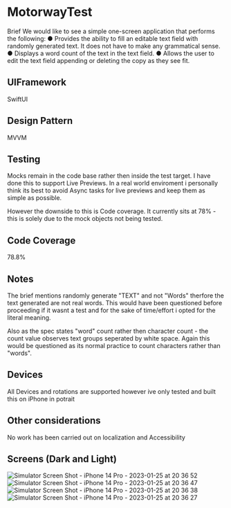 # MotorwayTest
Brief
We would like to see a simple one-screen application that performs the following:
● Provides the ability to fill an editable text field with randomly generated text. It does
not have to make any grammatical sense.
● Displays a word count of the text in the text field.
● Allows the user to edit the text field appending or deleting the copy as they see fit.

## UIFramework
SwiftUI

## Design Pattern
MVVM

## Testing
Mocks remain in the code base rather then inside the test target. I have done this to support Live Previews. In a real world enviroment i personally think its best to avoid Async tasks for live previews and keep them as simple as possible.

However the downside to this is Code coverage. It currently sits at 78% - this is solely due to the mock objects not being tested.
## Code Coverage
78.8%

## Notes
The brief mentions randomly generate "TEXT" and not "Words" therfore the text generated are not real words. This would have been questioned before proceeding if it wasnt a test and for the sake of time/effort i opted for the literal meaning.

Also as the spec states "word" count rather then character count - the count value observes text groups seperated by white space. Again this would be questioned as its normal practice to count characters rather than "words".

## Devices
All Devices and rotations are supported however ive only tested and built this on iPhone in potrait

## Other considerations
No work has been carried out on localization and Accessibility

## Screens (Dark and Light)
![Simulator Screen Shot - iPhone 14 Pro - 2023-01-25 at 20 36 52](https://user-images.githubusercontent.com/1189000/214684733-382aa1f9-c857-4ffd-90ac-40af99232c64.png)
![Simulator Screen Shot - iPhone 14 Pro - 2023-01-25 at 20 36 47](https://user-images.githubusercontent.com/1189000/214684744-b51d0ba6-3273-40f3-8ce0-e1bcd19d9f34.png)
![Simulator Screen Shot - iPhone 14 Pro - 2023-01-25 at 20 36 38](https://user-images.githubusercontent.com/1189000/214684749-9d0c4f5c-91f8-44e4-b0c7-8faee14939a8.png)
![Simulator Screen Shot - iPhone 14 Pro - 2023-01-25 at 20 36 27](https://user-images.githubusercontent.com/1189000/214684751-0b935436-60ca-493c-942c-89b82261b4b4.png)
